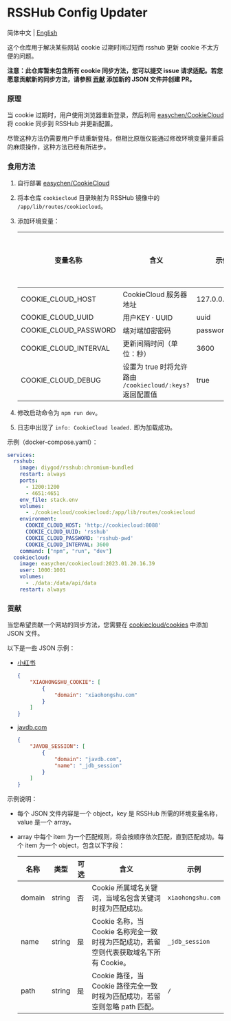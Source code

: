 # RSSHub Config Updater

简体中文 | [English](/README.EN.md)

这个仓库用于解决某些网站 cookie 过期时间过短而 rsshub 更新 cookie 不太方便的问题。

**注意：此仓库暂未包含所有 cookie 同步方法，您可以提交 issue 请求适配。若您愿意贡献新的同步方法，请参照 [贡献](#贡献) 添加新的 JSON 文件并创建 PR。**

### 原理

当 cookie 过期时，用户使用浏览器重新登录，然后利用 [easychen/CookieCloud](https://github.com/easychen/CookieCloud) 将 cookie 同步到 RSSHub 并更新配置。

尽管这种方法仍需要用户手动重新登陆，但相比原版仅能通过修改环境变量并重启的麻烦操作，这种方法已经有所进步。

### 食用方法

1. 自行部署 [easychen/CookieCloud](https://github.com/easychen/CookieCloud)
2. 将本仓库 `cookiecloud` 目录映射为 RSSHub 镜像中的 `/app/lib/routes/cookiecloud`。
3. 添加环境变量：

   | 变量名称 | 含义 | 示例 | 默认（留空则为必填） |
   |--|--|--|--|
   | COOKIE_CLOUD_HOST | CookieCloud 服务器地址 | 127.0.0.1:8088 |  |
   | COOKIE_CLOUD_UUID | 用户KEY · UUID | uuid |  |
   | COOKIE_CLOUD_PASSWORD | 端对端加密密码 | password |  |
   | COOKIE_CLOUD_INTERVAL | 更新间隔时间（单位：秒） | 3600 | 3600 |
   | COOKIE_CLOUD_DEBUG | 设置为 true 时将允许路由 `/cookiecloud/:keys?` 返回配置值 | true | false |
4. 修改启动命令为 `npm run dev`。
5. 日志中出现了 `info: CookieCloud loaded.` 即为加载成功。

示例（docker-compose.yaml）：

```yaml
services:
  rsshub:
    image: diygod/rsshub:chromium-bundled
    restart: always
    ports:
      - 1200:1200
      - 4651:4651
    env_file: stack.env
    volumes:
      - ./cookiecloud/cookiecloud:/app/lib/routes/cookiecloud
    environment:
      COOKIE_CLOUD_HOST: 'http://cookiecloud:8088'
      COOKIE_CLOUD_UUID: 'rsshub'
      COOKIE_CLOUD_PASSWORD: 'rsshub-pwd'
      COOKIE_CLOUD_INTERVAL: 3600
    command: ["npm", "run", "dev"]
  cookiecloud:
    image: easychen/cookiecloud:2023.01.20.16.39
    user: 1000:1001
    volumes:
      - ./data:/data/api/data
    restart: always
```

### 贡献

当您希望贡献一个网站的同步方法，您需要在 [cookiecloud/cookies](/cookiecloud/cookies) 中添加 JSON 文件。

以下是一些 JSON 示例：

+ [小红书](https://docs.rsshub.app/zh/routes/social-media#%E5%B0%8F%E7%BA%A2%E4%B9%A6)
   ```json
   {
       "XIAOHONGSHU_COOKIE": [
           {
               "domain": "xiaohongshu.com"
           }
       ]
   }
   ```
+ [javdb.com](https://docs.rsshub.app/zh/routes/multimedia#javdb)
   ```json
   {
       "JAVDB_SESSION": [
           {
               "domain": "javdb.com",
               "name": "_jdb_session"
           }
       ]
   }
   ```

示例说明：

+ 每个 JSON 文件内容是一个 object，key 是 RSSHub 所需的环境变量名称，value 是一个 array。
+ array 中每个 item 为一个匹配规则，将会按顺序依次匹配，直到匹配成功。每个 item 为一个 object，包含以下字段：

  | 名称 | 类型 | 可选 | 含义 | 示例 |
  | --- | --- | --- | --- | -- |
  | domain | string | 否 | Cookie 所属域名关键词，当域名包含关键词时视为匹配成功。 | `xiaohongshu.com` |
  | name | string | 是 | Cookie 名称，当 Cookie 名称完全一致时视为匹配成功，若留空则代表获取域名下所有 Cookie。 | `_jdb_session` |
  | path | string | 是 | Cookie 路径，当 Cookie 路径完全一致时视为匹配成功，若留空则忽略 path 匹配。 | `/` |
